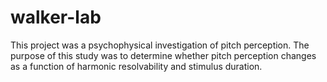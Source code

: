 # walker-lab
This project was a psychophysical investigation of pitch perception. The purpose of this study was to determine whether pitch perception changes as a function of harmonic resolvability and stimulus duration. 
